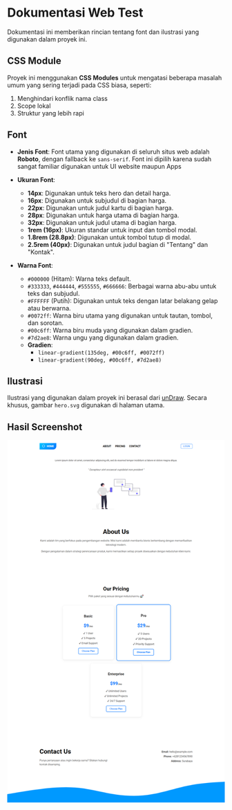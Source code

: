 # Dokumentasi Web Test

Dokumentasi ini memberikan rincian tentang font dan ilustrasi yang digunakan dalam proyek ini.

## CSS Module

Proyek ini menggunakan **CSS Modules** untuk mengatasi beberapa masalah umum yang sering terjadi pada CSS biasa, seperti:

1.  Menghindari konflik nama class
2.  Scope lokal
3.  Struktur yang lebih rapi

## Font

- **Jenis Font**: Font utama yang digunakan di seluruh situs web adalah **Roboto**, dengan fallback ke `sans-serif`. Font ini dipilih karena sudah sangat familiar digunakan untuk UI website maupun Apps

- **Ukuran Font**:
  - **14px**: Digunakan untuk teks hero dan detail harga.
  - **16px**: Digunakan untuk subjudul di bagian harga.
  - **22px**: Digunakan untuk judul kartu di bagian harga.
  - **28px**: Digunakan untuk harga utama di bagian harga.
  - **32px**: Digunakan untuk judul utama di bagian harga.
  - **1rem (16px)**: Ukuran standar untuk input dan tombol modal.
  - **1.8rem (28.8px)**: Digunakan untuk tombol tutup di modal.
  - **2.5rem (40px)**: Digunakan untuk judul bagian di "Tentang" dan "Kontak".

- **Warna Font**:
  - `#000000` (Hitam): Warna teks default.
  - `#333333`, `#444444`, `#555555`, `#666666`: Berbagai warna abu-abu untuk teks dan subjudul.
  - `#FFFFFF` (Putih): Digunakan untuk teks dengan latar belakang gelap atau berwarna.
  - `#0072ff`: Warna biru utama yang digunakan untuk tautan, tombol, dan sorotan.
  - `#00c6ff`: Warna biru muda yang digunakan dalam gradien.
  - `#7d2ae8`: Warna ungu yang digunakan dalam gradien.
  - **Gradien**:
    - `linear-gradient(135deg, #00c6ff, #0072ff)`
    - `linear-gradient(90deg, #00c6ff, #7d2ae8)`

## Ilustrasi

Ilustrasi yang digunakan dalam proyek ini berasal dari [unDraw](https://undraw.co/search). Secara khusus, gambar `hero.svg` digunakan di halaman utama.

## Hasil Screenshot
![alt text](image.png)